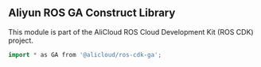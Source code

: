 ## Aliyun ROS GA Construct Library

This module is part of the AliCloud ROS Cloud Development Kit (ROS CDK) project.

```go
import * as GA from '@alicloud/ros-cdk-ga';
```
